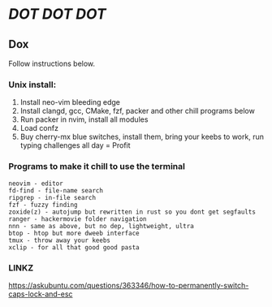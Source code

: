 # *DOT* *DOT* *DOT*

## Dox
Follow instructions below.

### Unix install:

1. Install neo-vim bleeding edge
2. Install clangd, gcc, CMake, fzf, packer and other chill programs below
3. Run packer in nvim, install all modules
4. Load confz
5. Buy cherry-mx blue switches, install them, bring your keebs to work, run typing challenges all day = Profit

### Programs to make it chill to use the terminal
```
neovim - editor
fd-find - file-name search
ripgrep - in-file search
fzf - fuzzy finding
zoxide(z) - autojump but rewritten in rust so you dont get segfaults
ranger - hackermovie folder navigation
nnn - same as above, but no dep, lightweight, ultra
btop - htop but more dweeb interface
tmux - throw away your keebs
xclip - for all that good good pasta
```
### LINKZ

https://askubuntu.com/questions/363346/how-to-permanently-switch-caps-lock-and-esc
